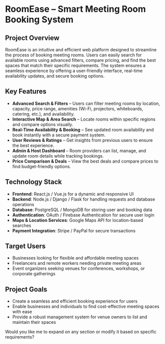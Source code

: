 # **RoomEase – Smart Meeting Room Booking System**  

## **Project Overview**  
RoomEase is an intuitive and efficient web platform designed to streamline the process of booking meeting rooms. Users can easily search for available rooms using advanced filters, compare pricing, and find the best spaces that match their specific requirements. The system ensures a seamless experience by offering a user-friendly interface, real-time availability updates, and secure booking options.  

## **Key Features**  
- **Advanced Search & Filters** – Users can filter meeting rooms by location, capacity, price range, amenities (Wi-Fi, projectors, whiteboards, catering, etc.), and availability.  
- **Interactive Map & Area Search** – Locate rooms within specific regions and compare options visually.  
- **Real-Time Availability & Booking** – See updated room availability and book instantly with a secure payment system.  
- **User Reviews & Ratings** – Get insights from previous users to ensure the best experience.  
- **Admin & Host Dashboard** – Room providers can list, manage, and update room details while tracking bookings.  
- **Price Comparison & Deals** – View the best deals and compare prices to find budget-friendly options.  

## **Technology Stack**  
- **Frontend**: React.js / Vue.js for a dynamic and responsive UI  
- **Backend**: Node.js / Django / Flask for handling requests and database operations  
- **Database**: PostgreSQL / MongoDB for storing user and booking data  
- **Authentication**: OAuth / Firebase Authentication for secure user login  
- **Maps & Location Services**: Google Maps API for location-based searches  
- **Payment Integration**: Stripe / PayPal for secure transactions  

## **Target Users**  
- Businesses looking for flexible and affordable meeting spaces  
- Freelancers and remote workers needing private meeting areas  
- Event organizers seeking venues for conferences, workshops, or corporate gatherings  

## **Project Goals**  
- Create a seamless and efficient booking experience for users  
- Enable businesses and individuals to find cost-effective meeting spaces with ease  
- Provide a robust management system for venue owners to list and maintain their spaces  

Would you like me to expand on any section or modify it based on specific requirements?
